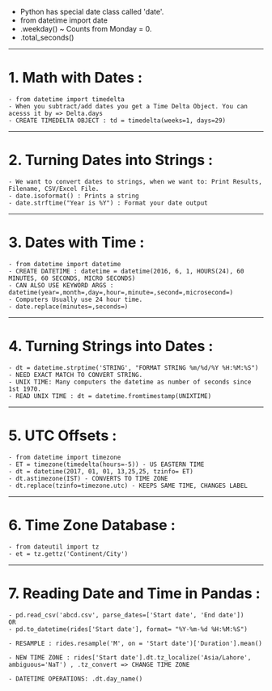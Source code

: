 - Python has special date class called 'date'.
- from datetime import date
- .weekday() ~ Counts from Monday = 0.
- .total_seconds()

---

#   1. Math with Dates :

	- from datetime import timedelta	
	- When you subtract/add dates you get a Time Delta Object. You can acesss it by => Delta.days
	- CREATE TIMEDELTA OBJECT : td = timedelta(weeks=1, days=29)

--- 
#   2. Turning Dates into Strings :

	
	- We want to convert dates to strings, when we want to: Print Results, Filename, CSV/Excel File.
	- date.isoformat() : Prints a string
	- date.strftime("Year is %Y") : Format your date output

---

#   3. Dates with Time :


	- from datetime import datetime
	- CREATE DATETIME : datetime = datetime(2016, 6, 1, HOURS(24), 60 MINUTES, 60 SECONDS, MICRO SECONDS) 
	- CAN ALSO USE KEYWORD ARGS : datetime(year=,month=,day=,hour=,minute=,second=,microsecond=)
	- Computers Usually use 24 hour time.
	- date.replace(minutes=,seconds=)


---

#   4. Turning Strings into Dates :


	- dt = datetime.strptime('STRING', "FORMAT STRING %m/%d/%Y %H:%M:%S")
	- NEED EXACT MATCH TO CONVERT STRING.
	- UNIX TIME: Many computers the datetime as number of seconds since 1st 1970.
	- READ UNIX TIME : dt = datetime.fromtimestamp(UNIXTIME)

---

#   5. UTC Offsets :

	- from datetime import timezone
	- ET = timezone(timedelta(hours=-5)) - US EASTERN TIME
	- dt = datetime(2017, 01, 01, 13,25,25, tzinfo= ET)
	- dt.astimezone(IST) - CONVERTS TO TIME ZONE
	- dt.replace(tzinfo=timezone.utc) - KEEPS SAME TIME, CHANGES LABEL


---
#   6. Time Zone Database :

	
	- from dateutil import tz
	- et = tz.gettz('Continent/City')

---
#   7. Reading Date and Time in Pandas :
	
	- pd.read_csv('abcd.csv', parse_dates=['Start date', 'End date'])
	OR
	- pd.to_datetime(rides['Start date'], format= "%Y-%m-%d %H:%M:%S")

	- RESAMPLE : rides.resample('M', on = 'Start date')['Duration'].mean()
	
	- NEW TIME ZONE : rides['Start date'].dt.tz_localize('Asia/Lahore', ambiguous='NaT') , .tz_convert => CHANGE TIME ZONE

	- DATETIME OPERATIONS: .dt.day_name()








